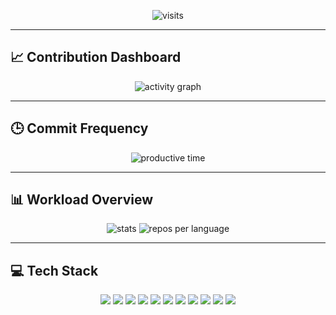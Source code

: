 <p align="center">
  <!-- 방문자 수 -->
  <img src="https://komarev.com/ghpvc/?username=cathy-kim&label=visits&color=0e75b6&style=flat" alt="visits" />
</p>

---

## 📈 Contribution Dashboard

<p align="center">
  <!-- 기여 그래프 (activity chart) -->
  <img src="https://github-readme-activity-graph.vercel.app/graph?username=cathy-kim&theme=tokyo-night&hide_border=true" alt="activity graph" />
</p>

---

## 🕒 Commit Frequency

<p align="center">
  <!-- 요일/시간별 커밋 빈도 -->
  <img src="https://github-profile-summary-cards.vercel.app/api/cards/productive-time?username=cathy-kim&theme=tokyonight&utcOffset=9" alt="productive time" />
</p>

---

## 📊 Workload Overview

<p align="center">
  <!-- 총 커밋, PR, Issue 등 요약 -->
  <img src="https://github-profile-summary-cards.vercel.app/api/cards/stats?username=cathy-kim&theme=tokyonight" alt="stats" />
  <img src="https://github-profile-summary-cards.vercel.app/api/cards/repos-per-language?username=cathy-kim&theme=tokyonight" alt="repos per language" />
</p>

---

## 💻 Tech Stack

<p align="center">
  <!-- Core AI / LLM -->
  <img src="https://img.shields.io/badge/LangChain-1C3C3C?logo=chainlink&logoColor=white" />
  <img src="https://img.shields.io/badge/LangGraph-000000?logo=github&logoColor=white" />
  <img src="https://img.shields.io/badge/OpenAI-412991?logo=openai&logoColor=white" />
  <img src="https://img.shields.io/badge/Vercel-000000?logo=vercel&logoColor=white" />

  <!-- Full-Stack / Infra -->
  <img src="https://img.shields.io/badge/TypeScript-3178C6?logo=typescript&logoColor=white" />
  <img src="https://img.shields.io/badge/Next.js-000000?logo=nextdotjs&logoColor=white" />
  <img src="https://img.shields.io/badge/React-61DAFB?logo=react&logoColor=black" />
  <img src="https://img.shields.io/badge/FastAPI-009688?logo=fastapi&logoColor=white" />
  <img src="https://img.shields.io/badge/Supabase-3ECF8E?logo=supabase&logoColor=white" />
  <img src="https://img.shields.io/badge/PostgreSQL-4169E1?logo=postgresql&logoColor=white" />
  <img src="https://img.shields.io/badge/Docker-2496ED?logo=docker&logoColor=white" />
</p>
